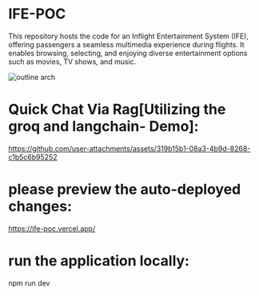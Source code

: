# IFE-POC
This repository hosts the code for an Inflight Entertainment System (IFE), offering passengers a seamless multimedia experience during flights. It enables browsing, selecting, and enjoying diverse entertainment options such as movies, TV shows, and music.


![outline arch](https://github.com/user-attachments/assets/b33ad757-8039-430f-b605-16cb756c9499)

# Quick Chat Via Rag[Utilizing the groq and langchain- Demo]: 

https://github.com/user-attachments/assets/319b15b1-08a3-4b9d-8268-c1b5c6b95252


# please preview the auto-deployed changes: 
https://ife-poc.vercel.app/

# run the application locally: 
npm run dev 
